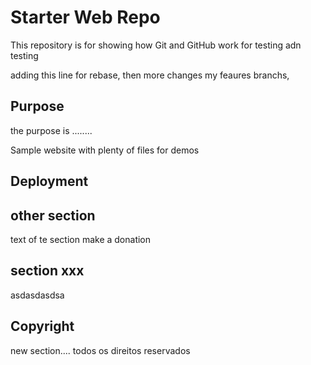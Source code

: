 # Starter Web Repo

This repository is for showing how Git and GitHub work
for testing adn testing

adding this line for rebase, then more changes my feaures branchs,

## Purpose

the purpose is ........

Sample website with plenty of files for demos

## Deployment


## other section	
text of te section
make a donation


## section xxx

asdasdasdsa

## Copyright
new section....
todos os direitos reservados